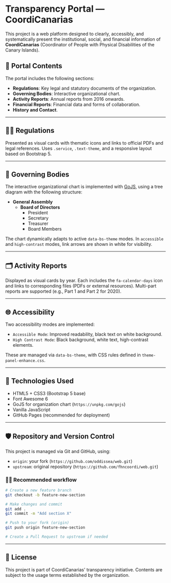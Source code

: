 # Transparency Portal — CoordiCanarias

This project is a web platform designed to clearly, accessibly, and systematically present the institutional, social, and financial information of **CoordiCanarias** (Coordinator of People with Physical Disabilities of the Canary Islands).

## 🧩 Portal Contents

The portal includes the following sections:

- **Regulations**: Key legal and statutory documents of the organization.
- **Governing Bodies**: Interactive organizational chart.
- **Activity Reports**: Annual reports from 2016 onwards.
- **Financial Reports**: Financial data and forms of collaboration.
- **History and Contact**.

---

## 🧑‍⚖️ Regulations

Presented as visual cards with thematic icons and links to official PDFs and legal references. Uses `.service`, `.text-theme`, and a responsive layout based on Bootstrap 5.

---

## 🧭 Governing Bodies

The interactive organizational chart is implemented with [GoJS](https://gojs.net), using a tree diagram with the following structure:

- **General Assembly**
  - **Board of Directors**
    - President
    - Secretary
    - Treasurer
    - Board Members

The chart dynamically adapts to active `data-bs-theme` modes. In `accessible` and `high-contrast` modes, link arrows are shown in white for visibility.

---

## 🗂 Activity Reports

Displayed as visual cards by year. Each includes the `fa-calendar-days` icon and links to corresponding files (PDFs or external resources). Multi-part reports are supported (e.g., Part 1 and Part 2 for 2020).

---

## 🌐 Accessibility

Two accessibility modes are implemented:

- `Accessible Mode`: Improved readability, black text on white background.
- `High Contrast Mode`: Black background, white text, high-contrast elements.

These are managed via `data-bs-theme`, with CSS rules defined in `theme-panel-enhance.css`.

---

## 🚀 Technologies Used

- HTML5 + CSS3 (Bootstrap 5 base)
- Font Awesome 6
- GoJS for organization chart (`https://unpkg.com/gojs`)
- Vanilla JavaScript
- GitHub Pages (recommended for deployment)

---

## 🛡 Repository and Version Control

This project is managed via Git and GitHub, using:

- `origin`: your fork (`https://github.com/oddissea/web.git`)
- `upstream`: original repository (`https://github.com/fhncoordi/web.git`)

### 🧑‍💻 Recommended workflow

```bash
# Create a new feature branch
git checkout -b feature-new-section

# Make changes and commit
git add .
git commit -m "Add section X"

# Push to your fork (origin)
git push origin feature-new-section

# Create a Pull Request to upstream if needed
```

---

## 📄 License

This project is part of CoordiCanarias' transparency initiative. Contents are subject to the usage terms established by the organization.
